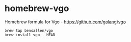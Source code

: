 # homebrew-vgo
Homebrew formula for Vgo - https://github.com/golang/vgo

```
brew tap bensallen/vgo
brew install vgo --HEAD
```
